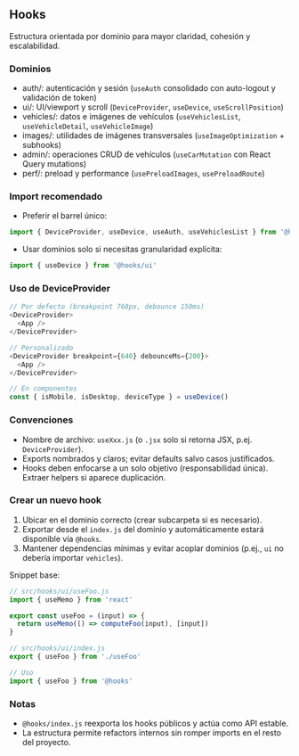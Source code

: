 ## Hooks

Estructura orientada por dominio para mayor claridad, cohesión y escalabilidad.

### Dominios
- auth/: autenticación y sesión (`useAuth` consolidado con auto-logout y validación de token)
- ui/: UI/viewport y scroll (`DeviceProvider`, `useDevice`, `useScrollPosition`)
- vehicles/: datos e imágenes de vehículos (`useVehiclesList`, `useVehicleDetail`, `useVehicleImage`)
- images/: utilidades de imágenes transversales (`useImageOptimization` + subhooks)
- admin/: operaciones CRUD de vehículos (`useCarMutation` con React Query mutations)
- perf/: preload y performance (`usePreloadImages`, `usePreloadRoute`)

### Import recomendado
- Preferir el barrel único:
```js
import { DeviceProvider, useDevice, useAuth, useVehiclesList } from '@hooks'
```
- Usar dominios solo si necesitas granularidad explícita:
```js
import { useDevice } from '@hooks/ui'
```

### Uso de DeviceProvider
```js
// Por defecto (breakpoint 768px, debounce 150ms)
<DeviceProvider>
  <App />
</DeviceProvider>

// Personalizado
<DeviceProvider breakpoint={640} debounceMs={200}>
  <App />
</DeviceProvider>

// En componentes
const { isMobile, isDesktop, deviceType } = useDevice()
```

### Convenciones
- Nombre de archivo: `useXxx.js` (o `.jsx` solo si retorna JSX, p.ej. `DeviceProvider`).
- Exports nombrados y claros; evitar defaults salvo casos justificados.
- Hooks deben enfocarse a un solo objetivo (responsabilidad única). Extraer helpers si aparece duplicación.

### Crear un nuevo hook
1) Ubicar en el dominio correcto (crear subcarpeta si es necesario).
2) Exportar desde el `index.js` del dominio y automáticamente estará disponible vía `@hooks`.
3) Mantener dependencias mínimas y evitar acoplar dominios (p.ej., `ui` no debería importar `vehicles`).

Snippet base:
```js
// src/hooks/ui/useFoo.js
import { useMemo } from 'react'

export const useFoo = (input) => {
  return useMemo(() => computeFoo(input), [input])
}

// src/hooks/ui/index.js
export { useFoo } from './useFoo'

// Uso
import { useFoo } from '@hooks'
```

### Notas
- `@hooks/index.js` reexporta los hooks públicos y actúa como API estable.
- La estructura permite refactors internos sin romper imports en el resto del proyecto.


